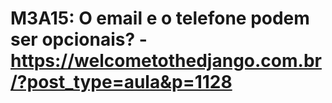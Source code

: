 # M3A15: O email e o telefone podem ser opcionais? - https://welcometothedjango.com.br/?post_type=aula&p=1128